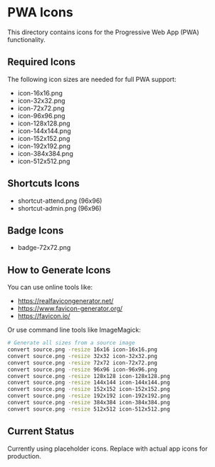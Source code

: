 # PWA Icons

This directory contains icons for the Progressive Web App (PWA) functionality.

## Required Icons

The following icon sizes are needed for full PWA support:

- icon-16x16.png
- icon-32x32.png
- icon-72x72.png
- icon-96x96.png
- icon-128x128.png
- icon-144x144.png
- icon-152x152.png
- icon-192x192.png
- icon-384x384.png
- icon-512x512.png

## Shortcuts Icons

- shortcut-attend.png (96x96)
- shortcut-admin.png (96x96)

## Badge Icons

- badge-72x72.png

## How to Generate Icons

You can use online tools like:
- https://realfavicongenerator.net/
- https://www.favicon-generator.org/
- https://favicon.io/

Or use command line tools like ImageMagick:

```bash
# Generate all sizes from a source image
convert source.png -resize 16x16 icon-16x16.png
convert source.png -resize 32x32 icon-32x32.png
convert source.png -resize 72x72 icon-72x72.png
convert source.png -resize 96x96 icon-96x96.png
convert source.png -resize 128x128 icon-128x128.png
convert source.png -resize 144x144 icon-144x144.png
convert source.png -resize 152x152 icon-152x152.png
convert source.png -resize 192x192 icon-192x192.png
convert source.png -resize 384x384 icon-384x384.png
convert source.png -resize 512x512 icon-512x512.png
```

## Current Status

Currently using placeholder icons. Replace with actual app icons for production.
